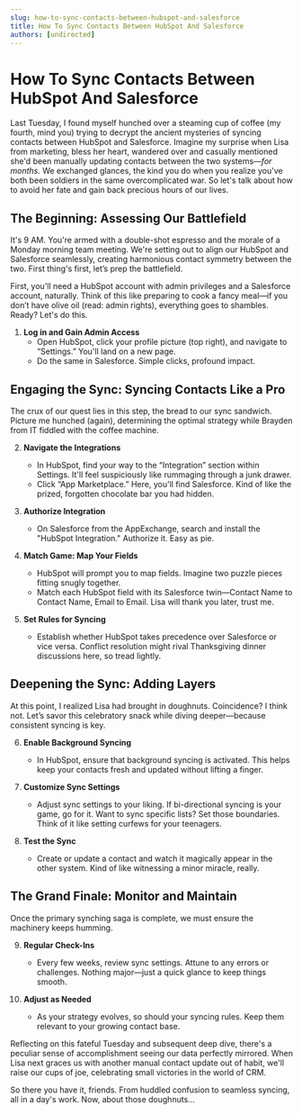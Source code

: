 ```yaml
---
slug: how-to-sync-contacts-between-hubspot-and-salesforce
title: How To Sync Contacts Between HubSpot And Salesforce
authors: [undirected]
---
```



# How To Sync Contacts Between HubSpot And Salesforce

Last Tuesday, I found myself hunched over a steaming cup of coffee (my fourth, mind you) trying to decrypt the ancient mysteries of syncing contacts between HubSpot and Salesforce. Imagine my surprise when Lisa from marketing, bless her heart, wandered over and casually mentioned she'd been manually updating contacts between the two systems—*for months.* We exchanged glances, the kind you do when you realize you've both been soldiers in the same overcomplicated war. So let's talk about how to avoid her fate and gain back precious hours of our lives.

## The Beginning: Assessing Our Battlefield

It's 9 AM. You're armed with a double-shot espresso and the morale of a Monday morning team meeting. We're setting out to align our HubSpot and Salesforce seamlessly, creating harmonious contact symmetry between the two. First thing's first, let’s prep the battlefield. 

First, you'll need a HubSpot account with admin privileges and a Salesforce account, naturally. Think of this like preparing to cook a fancy meal—if you don’t have olive oil (read: admin rights), everything goes to shambles. Ready? Let's do this.

1. **Log in and Gain Admin Access**
    - Open HubSpot, click your profile picture (top right), and navigate to “Settings.” You'll land on a new page.
    - Do the same in Salesforce. Simple clicks, profound impact.

## Engaging the Sync: Syncing Contacts Like a Pro

The crux of our quest lies in this step, the bread to our sync sandwich. Picture me hunched (again), determining the optimal strategy while Brayden from IT fiddled with the coffee machine.

2. **Navigate the Integrations**
    - In HubSpot, find your way to the “Integration” section within Settings. It'll feel suspiciously like rummaging through a junk drawer.
    - Click “App Marketplace.” Here, you'll find Salesforce. Kind of like the prized, forgotten chocolate bar you had hidden.

3. **Authorize Integration**
    - On Salesforce from the AppExchange, search and install the "HubSpot Integration." Authorize it. Easy as pie.

4. **Match Game: Map Your Fields**
    - HubSpot will prompt you to map fields. Imagine two puzzle pieces fitting snugly together.
    - Match each HubSpot field with its Salesforce twin—Contact Name to Contact Name, Email to Email. Lisa will thank you later, trust me.

5. **Set Rules for Syncing**
    - Establish whether HubSpot takes precedence over Salesforce or vice versa. Conflict resolution might rival Thanksgiving dinner discussions here, so tread lightly.

## Deepening the Sync: Adding Layers

At this point, I realized Lisa had brought in doughnuts. Coincidence? I think not. Let’s savor this celebratory snack while diving deeper—because consistent syncing is key.

6. **Enable Background Syncing**
    - In HubSpot, ensure that background syncing is activated. This helps keep your contacts fresh and updated without lifting a finger.

7. **Customize Sync Settings**
    - Adjust sync settings to your liking. If bi-directional syncing is your game, go for it. Want to sync specific lists? Set those boundaries. Think of it like setting curfews for your teenagers.

8. **Test the Sync**
    - Create or update a contact and watch it magically appear in the other system. Kind of like witnessing a minor miracle, really.

## The Grand Finale: Monitor and Maintain

Once the primary synching saga is complete, we must ensure the machinery keeps humming.

9. **Regular Check-Ins**
    - Every few weeks, review sync settings. Attune to any errors or challenges. Nothing major—just a quick glance to keep things smooth.

10. **Adjust as Needed**
    - As your strategy evolves, so should your syncing rules. Keep them relevant to your growing contact base.

Reflecting on this fateful Tuesday and subsequent deep dive, there's a peculiar sense of accomplishment seeing our data perfectly mirrored. When Lisa next graces us with another manual contact update out of habit, we'll raise our cups of joe, celebrating small victories in the world of CRM.

So there you have it, friends. From huddled confusion to seamless syncing, all in a day's work. Now, about those doughnuts...


